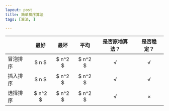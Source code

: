 ```yaml
---
layout: post
title: 简单排序算法
tags: [算法, ]

---
```


| &nbsp; | 最好 | 最坏 | 平均 | 是否原地算法？ | 是否稳定？ |
| :-------- |:------:|:------:|:------:|:------:|:------:|
| 冒泡排序 | $ n $ | $ n^2 $ | $ n^2 $ | √ | √ |
| 插入排序 | $ n $ | $ n^2 $ | $ n^2 $ | √ | √ |
| 选择排序 | $ n^2 $| $ n^2 $ | $ n^2 $ | √ | × |